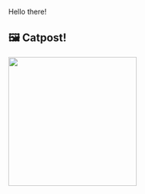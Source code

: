 Hello there!



## 🖼️ Catpost!

<sub>
    <img src="https://cdn2.thecatapi.com/images/b3i.jpg" height="256">
</sub>

